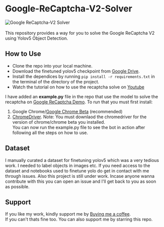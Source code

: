 # Google-ReCaptcha-V2-Solver

![Google ReCaptcha-V2 Solver](https://www.google.com/recaptcha/about/images/timeline-v2@2x.jpg)
<br><br>
This repository provides a way for you to solve the Google ReCaptcha V2 using Yolov5 Object Detection.

## How to Use
- Clone the repo into your local machine.
- Download the finetuned yolov5 checkpoint from [Google Drive](https://drive.google.com/file/d/1sPFpIFq5IU4I2BJbJq3KLKcxSifps6Y4/view?usp=share_link).
- Install the dependices by running `pip install -r requirements.txt` in the terminal of the directory of the project.
- Watch the tutorial on how to use the recaptcha solve on [Youtube](https://youtu.be/7_2hyMKQVkA)

I have added an **example.py** file in the repo that use the model to solve the recaptcha on [Google ReCaptcha Demo](https://www.google.com/recaptcha/api2/demo).
To run that you must first install:
1. Google Chrome/[Google Chrome Beta](https://www.google.com/intl/en_pk/chrome/beta/) (recommended) 
2. [ChromeDriver](https://chromedriver.chromium.org/downloads). Note: You must downlaod the chromedriver for the version of chrome/chrome beta you installed.<br>
You can now run the example.py file to see the bot in action after following all the steps on how to use.

## Dataset
I manually curated a dataset for finetuning yolov5 which was a very tedious work. I needed to label objects in images etc. If you need access to the dataset and notebooks used to finetune yolo do get in contact with me through issues.
Also this project is still under work. Incase anyone wanna contribute with this you can open an issue and I'll get back to you as soon as possible.

## Support
If you like my work, kindly support me by [Buying me a coffee](https://www.buymeacoffee.com/bukubukuchagma).<br>
If you can't thats fine too. You can also support me by starring this repo.
